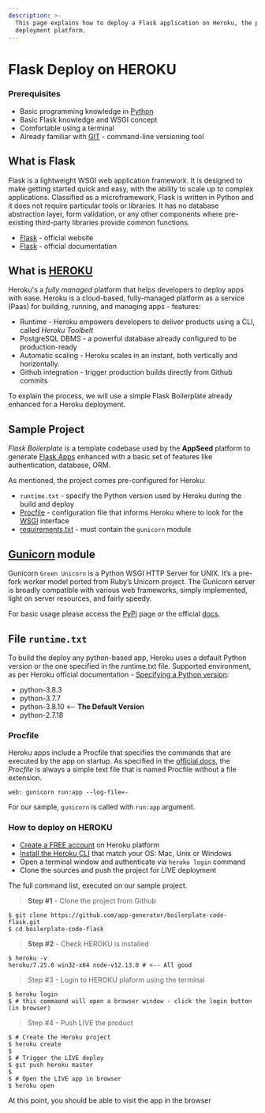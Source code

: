 ```yaml
---
description: >-
  This page explains how to deploy a Flask application on Heroku, the popular
  deployment platform.
---
```


# Flask Deploy on HEROKU

### Prerequisites <a href="#prerequisites" id="prerequisites"></a>

* Basic programming knowledge in [Python](https://www.python.org/)
* Basic Flask knowledge and WSGI concept
* Comfortable using a terminal
* Already familiar with [GIT](https://git-scm.com/) - command-line versioning tool


## What is Flask

Flask is a lightweight WSGI web application framework. It is designed to make getting started quick and easy, with the ability to scale up to complex applications. Classified as a microframework, Flask is written in Python and it does not require particular tools or libraries. It has no database abstraction layer, form validation, or any other components where pre-existing third-party libraries provide common functions.

* [Flask](https://palletsprojects.com/p/flask/) - official website
* [Flask](https://flask.palletsprojects.com/) - official documentation


## What is [HEROKU](https://www.heroku.com/)

Heroku's a _fully managed_ platform that helps developers to deploy apps with ease. Heroku is a cloud-based, fully-managed platform as a service (Paas) for building, running, and managing apps - features:

* Runtime - Heroku empowers developers to deliver products using a CLI, called _Heroku Toolbelt_
* PostgreSQL DBMS - a powerful database already configured to be production-ready
* Automatic scaling - Heroku scales in an instant, both vertically and horizontally.
* Github integration - trigger production builds directly from Github commits

To explain the process, we will use a simple Flask Boilerplate already enhanced for a Heroku deployment.


## Sample Project

_Flask Boilerplate_ is a template codebase used by the **AppSeed** platform to generate [Flask Apps](https://appseed.us/apps/flask-apps) enhanced with a basic set of features like authentication, database, ORM.

As mentioned, the project comes pre-configured for Heroku:

* `runtime.txt` - specify the Python version used by Heroku during the build and deploy
* [Procfile](https://github.com/app-generator/boilerplate-code-flask/blob/master/Procfile) - configuration file that informs Heroku where to look for the [WSGI](https://docs-old.appseed.us/what-is/wsgi/) interface
* [requirements.txt](https://github.com/app-generator/boilerplate-code-flask/blob/master/requirements.txt) - must contain the `gunicorn` module



## [Gunicorn](https://docs.gunicorn.org/en/stable/) module

Gunicorn `Green Unicorn` is a Python WSGI HTTP Server for UNIX. It’s a pre-fork worker model ported from Ruby’s Unicorn project. The Gunicorn server is broadly compatible with various web frameworks, simply implemented, light on server resources, and fairly speedy.

For basic usage please access the [PyPi](https://pypi.org/project/gunicorn/) page or the official [docs](https://pypi.org/project/gunicorn/).



## File  `runtime.txt`

To build the deploy any python-based app, Heroku uses a default Python version or the one specified in the runtime.txt file. Supported environment, as per Heroku official documentation - [Specifying a Python version](https://devcenter.heroku.com/articles/python-support#specifying-a-python-version):

* python-3.8.3
* python-3.7.7
* python-3.8.10 <-- **The Default Version**
* python-2.7.18



### Procfile

Heroku apps include a Procfile that specifies the commands that are executed by the app on startup. As specified in the [official docs](https://devcenter.heroku.com/articles/procfile), the _Procfile_ is always a simple text file that is named Procfile without a file extension.

```
web: gunicorn run:app --log-file=-
```

For our sample, `gunicorn` is called with `run:app` argument.



### How to deploy on HEROKU

* [Create a FREE account](https://signup.heroku.com/) on Heroku platform
* [Install the Heroku CLI](https://devcenter.heroku.com/articles/getting-started-with-python#set-up) that match your OS: Mac, Unix or Windows
* Open a terminal window and authenticate via `heroku login` command
* Clone the sources and push the project for LIVE deployment

The full command list, executed on our sample project.

> **Step #1** - Clone the project from Github

```
$ git clone https://github.com/app-generator/boilerplate-code-flask.git
$ cd boilerplate-code-flask
```

> **Step #2** - Check HEROKU is installed

```
$ heroku -v
heroku/7.25.0 win32-x64 node-v12.13.0 # <-- All good
```

> Step #3 - Login to HEROKU plaform using the terminal

```
$ heroku login
$ # this commaond will open a browser window - click the login button (in browser)
```

> Step #4 - Push LIVE the product

```
$ # Create the Heroku project
$ heroku create
$
$ # Trigger the LIVE deploy
$ git push heroku master
$
$ # Open the LIVE app in browser
$ heroku open
```

At this point, you should be able to visit the app in the browser
